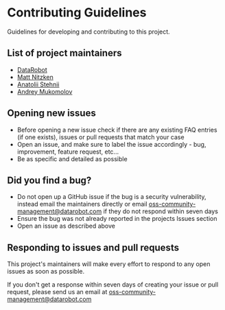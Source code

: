 # Contributing Guidelines

Guidelines for developing and contributing to this project.

## List of project maintainers

- [DataRobot](https://datarobot.com)
- [Matt Nitzken](https://github.com/mjnitz02)
- [Anatolii Stehnii](https://github.com/tsdaemon)
- [Andrey Mukomolov](https://github.com/sir-Gollum)


## Opening new issues

- Before opening a new issue check if there are any existing FAQ entries (if one exists), issues or pull requests that match your case
- Open an issue, and make sure to label the issue accordingly - bug, improvement, feature request, etc...
- Be as specific and detailed as possible

## Did you find a bug?

- Do not open up a GitHub issue if the bug is a security
vulnerability, instead email the maintainers directly or email
oss-community-management@datarobot.com if they do not respond within
seven days
- Ensure the bug was not already reported in the projects Issues section
- Open an issue as described above

## Responding to issues and pull requests

This project's maintainers will make every effort to respond to any
open issues as soon as possible.

If you don't get a response within seven days of creating your issue or
pull request, please send us an email at oss-community-management@datarobot.com
